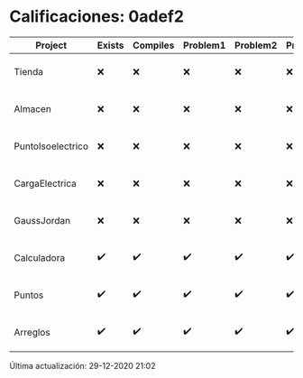 # Calificaciones: 0adef2
|Project|Exists|Compiles|Problem1|Problem2|Problem3|Extra|Grade|CommitHash|CommitDate|CheckDate|DueDate|Comments|
|-|-|-|-|-|-|-|-|-|-|-|-|-|
|Tienda|❌|❌|❌|❌|❌|❌|5.0|nan|nan|29-12-2020 21:02:17|11-12-2020 21:00:00|No se encontró el archivo en PracticasComputacionI/Tienda/Almacen.cpp|
|Almacen|❌|❌|❌|❌|❌|❌|5.0|nan|nan|29-12-2020 21:02:13|04-12-2020 21:00:00|No se encontró el archivo en PracticasComputacionI/Almacen/Almacen.cpp|
|PuntoIsoelectrico|❌|❌|❌|❌|❌|❌|5.0|nan|nan|29-12-2020 21:02:11|26-11-2020 21:00:00|No se encontró el archivo en PracticasComputacionI/PuntoIsoelectrico/Grupo.cpp|
|CargaElectrica|❌|❌|❌|❌|❌|❌|5.0|nan|nan|29-12-2020 21:02:10|19-11-2020 21:00:00|No se encontró el archivo en PracticasComputacionI/CargaElectrica/CargaElectrica.cpp|
|GaussJordan|❌|❌|❌|❌|❌|❌|5.0|nan|nan|29-12-2020 21:02:08|19-11-2020 21:00:00|No se encontró el archivo en PracticasComputacionI/GaussJordan/GaussJordan.cpp|
|Calculadora|✔️|✔️|✔️|✔️|✔️|✔️|10.0|d48fde09422ed691d900f17891145c03effd2ec8|20-10-2020 00:33:45|20-10-2020 21:03:26|15-10-2020 21:00:00|Entrega fuera de tiempo|
|Puntos|✔️|✔️|✔️|✔️|✔️|✔️|10.0|7503357902247f88cee27502a8becf55f12375e9|05-11-2020 22:07:13|06-11-2020 21:03:00|05-11-2020 21:00:00|///|
|Arreglos|✔️|✔️|✔️|✔️|✔️|✔️|5.0|7503357902247f88cee27502a8becf55f12375e9|05-11-2020 22:07:13|06-11-2020 21:02:11|22-10-2020 21:00:00|///|

Última actualización: 29-12-2020 21:02